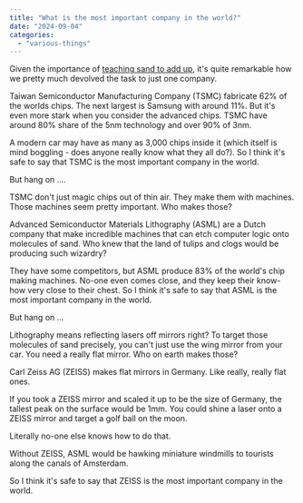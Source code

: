 ```yaml
---
title: "What is the most important company in the world?"
date: "2024-09-04"
categories: 
  - "various-things"
---
```


Given the importance of [teaching sand to add up](/teaching-sand-to-add), it's quite remarkable how we pretty much devolved the task to just one company.

Taiwan Semiconductor Manufacturing Company (TSMC) fabricate 62% of the worlds chips. The next largest is Samsung with around 11%. But it's even more stark when you consider the advanced chips. TSMC have around 80% share of the 5nm technology and over 90% of 3nm.

A modern car may have as many as 3,000 chips inside it (which itself is mind boggling - does anyone really know what they all do?). So I think it's safe to say that TSMC is the most important company in the world.

But hang on ....

TSMC don't just magic chips out of thin air. They make them with machines. Those machines seem pretty important. Who makes those?

Advanced Semiconductor Materials Lithography (ASML) are a Dutch company that make incredible machines that can etch computer logic onto molecules of sand. Who knew that the land of tulips and clogs would be producing such wizardry?

They have some competitors, but ASML produce 83% of the world's chip making machines. No-one even comes close, and they keep their know-how very close to their chest. So I think it's safe to say that ASML is the most important company in the world.

But hang on ...

Lithography means reflecting lasers off mirrors right? To target those molecules of sand precisely, you can't just use the wing mirror from your car. You need a really flat mirror. Who on earth makes those?

Carl Zeiss AG (ZEISS) makes flat mirrors in Germany. Like really, really flat ones.

If you took a ZEISS mirror and scaled it up to be the size of Germany, the tallest peak on the surface would be 1mm. You could shine a laser onto a ZEISS mirror and target a golf ball on the moon.

Literally no-one else knows how to do that.

Without ZEISS, ASML would be hawking miniature windmills to tourists along the canals of Amsterdam.

So I think it's safe to say that ZEISS is the most important company in the world.
